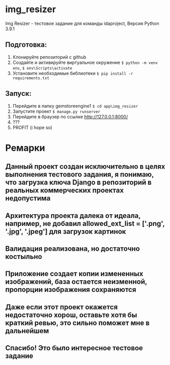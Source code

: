 # img_resizer

Img Resizer - тестовое задание для команды idaproject, Версия Python 3.9.1

## Подготовка:
1. Клонируйте репозиторий с github
2. Создайте и активируйте виртуальное окружение `$ python -m venv env`, `$ env\Scripts\activate`
3. Установите необходимые библиотеки `$ pip install -r requirements.txt`

## Запуск:
1. Перейдите в папку gemstoreengine1 `$ cd app\img_resizer`
2. Запустите проект `$ manage.py runserver`
3. Перейдите в браузер по ссылке http://127.0.0.1:8000/
4. ???
5. PROFIT (i hope so)

# Ремарки
## Данный проект создан исключительно в целях выполнения тестового задания, я понимаю, что загрузка ключа Django в репозиторий в реальных коммерческих проектах недопустима
## Архитектура проекта далека от идеала, например, не добавил allowed_ext_list = ['.png', '.jpg', '.jpeg'] для загрузок картинок
## Валидация реализована, но достаточно костыльно
## Приложение создает копии измененных изображений, база остается неизменной, пропорции изображения сохраняются
## Даже если этот проект окажется недостаточно хорош, оставьте хотя бы краткий ревью, это сильно поможет мне в дальнейшем
## Спасибо! Это было интересное тестовое задание
